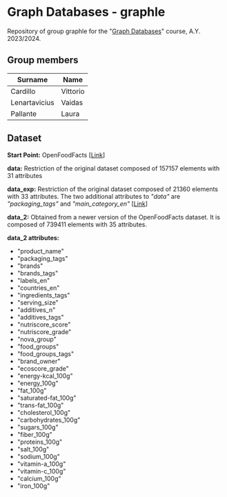 # Graph Databases - graphle

Repository of group graphle for the "[Graph Databases](https://iiia.dei.unipd.it/education/database-2/)"
course, A.Y. 2023/2024. 


## Group members
| Surname   | Name      |
|-----------|-----------|
| Cardillo  | Vittorio	|
| Lenartavicius | Vaidas|
| Pallante  | Laura     |


## Dataset
**Start Point:** OpenFoodFacts [[Link](https://github.com/openfoodfacts)]  

**data:** Restriction of the original dataset composed of 157157 elements with 31 attributes

**data_exp:** Restriction of the original dataset composed of 21360 elements with 33 attributes. The two additional attributes to *"data"* are *"packaging_tags"* and *"main_category_en"* [[Link](https://github.com/GreedyJacques/graphle/blob/main/data/data_exp.tsv)]

**data_2:** Obtained from a newer version of the OpenFoodFacts dataset. It is composed of 739411 elements with 35 attributes.

**data_2 attributes:**

* "product_name"
* "packaging_tags"
* "brands"
* "brands_tags"
* "labels_en"
* "countries_en"
* "ingredients_tags"
* "serving_size"
* "additives_n"
* "additives_tags"
* "nutriscore_score"
* "nutriscore_grade"
* "nova_group"
* "food_groups"
* "food_groups_tags"
* "brand_owner"
* "ecoscore_grade"
* "energy-kcal_100g"
* "energy_100g"
* "fat_100g"
* "saturated-fat_100g"
* "trans-fat_100g"
* "cholesterol_100g"
* "carbohydrates_100g"
* "sugars_100g"
* "fiber_100g"
* "proteins_100g"
* "salt_100g"
* "sodium_100g"
* "vitamin-a_100g"
* "vitamin-c_100g"
* "calcium_100g"
* "iron_100g"